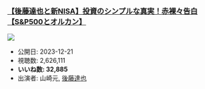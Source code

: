 ### [【後藤達也と新NISA】投資のシンプルな真実！赤裸々告白【S&P500とオルカン】](https://www.youtube.com/watch?v=MXBsHbF603U)
[![](https://img.youtube.com/vi/MXBsHbF603U/sddefault.jpg)](https://www.youtube.com/watch?v=MXBsHbF603U)
-   公開日: 2023-12-21
-   視聴数: 2,626,111
-   **いいね数: 32,885**
-   出演者: 山崎元, [後藤達也](/rehacq_fan/people/後藤達也 "wikilink")

